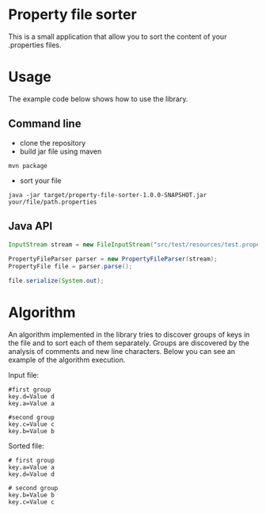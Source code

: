 Property file sorter
====================

This is a small application that allow you to sort the content of your .properties files.

Usage
=====

The example code below shows how to use the library.

Command line
------------
* clone the repository
* build jar file using maven
```
mvn package
```
* sort your file
```
java -jar target/property-file-sorter-1.0.0-SNAPSHOT.jar your/file/path.properties
```

Java API
--------

```java
InputStream stream = new FileInputStream("src/test/resources/test.properties");
    
PropertyFileParser parser = new PropertyFileParser(stream);
PropertyFile file = parser.parse();

file.serialize(System.out);
```

Algorithm
=========

An algorithm implemented in the library tries to discover groups of keys in the file and to sort each of them separately. Groups are discovered by the analysis of comments and new line characters. Below you can see an example of the algorithm execution.

Input file:
```
#first group
key.d=Value d
key.a=Value a

#second group
key.c=Value c
key.b=Value b
```

Sorted file:
```
# first group
key.a=Value a
key.d=Value d

# second group
key.b=Value b
key.c=Value c
```
